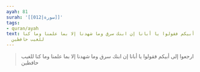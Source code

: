 ```yaml
---
ayah: 81
surah: '[[012|سورة]]'
tags:
- quran/ayah
text: ارجعوا إلى أبيكم فقولوا يا أبانا إن ابنك سرق وما شهدنا إلا بما علمنا وما كنا
  للغيب حافظين
---
```

> ارجعوا إلى أبيكم فقولوا يا أبانا إن ابنك سرق وما شهدنا إلا بما علمنا وما كنا للغيب حافظين
